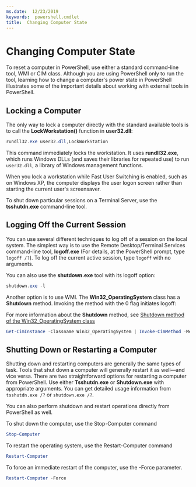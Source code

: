 ```yaml
---
ms.date:  12/23/2019
keywords:  powershell,cmdlet
title:  Changing Computer State
---
```

# Changing Computer State

To reset a computer in PowerShell, use either a standard command-line tool, WMI or CIM class.
Although you are using PowerShell only to run the tool, learning how to change a computer's power
state in PowerShell illustrates some of the important details about working with external tools in
PowerShell.

## Locking a Computer

The only way to lock a computer directly with the standard available tools is to call the
**LockWorkstation()** function in **user32.dll**:

```powershell
rundll32.exe user32.dll,LockWorkStation
```

This command immediately locks the workstation. It uses **rundll32.exe**, which runs Windows DLLs
(and saves their libraries for repeated use) to run `user32.dll`, a library of Windows management
functions.

When you lock a workstation while Fast User Switching is enabled, such as on Windows XP, the
computer displays the user logon screen rather than starting the current user's screensaver.

To shut down particular sessions on a Terminal Server, use the **tsshutdn.exe** command-line tool.

## Logging Off the Current Session

You can use several different techniques to log off of a session on the local system. The simplest
way is to use the Remote Desktop/Terminal Services command-line tool, **logoff.exe** (For details,
at the PowerShell prompt, type `logoff /?`). To log off the current active session, type `logoff`
with no arguments.

You can also use the **shutdown.exe** tool with its logoff option:

```powershell
shutdown.exe -l
```

Another option is to use WMI. The **Win32_OperatingSystem** class has a **Shutdown** method.
Invoking the method with the 0 flag initiates logoff:

For more information about the **Shutdown** method, see
[Shutdown method of the Win32_OperatingSystem class](/windows/win32/cimwin32prov/shutdown-method-in-class-win32-operatingsystem)

```powershell
Get-CimInstance -Classname Win32_OperatingSystem | Invoke-CimMethod -MethodName Shutdown
```

## Shutting Down or Restarting a Computer

Shutting down and restarting computers are generally the same types of task. Tools that shut down a
computer will generally restart it as well—and vice versa. There are two straightforward options for
restarting a computer from PowerShell. Use either **Tsshutdn.exe** or **Shutdown.exe** with
appropriate arguments. You can get detailed usage information from `tsshutdn.exe /?` or
`shutdown.exe /?`.

You can also perform shutdown and restart operations directly from PowerShell as well.

To shut down the computer, use the Stop-Computer command

```powershell
Stop-Computer
```

To restart the operating system, use the Restart-Computer command

```powershell
Restart-Computer
```

To force an immediate restart of the computer, use the -Force parameter.

```powershell
Restart-Computer -Force
```
